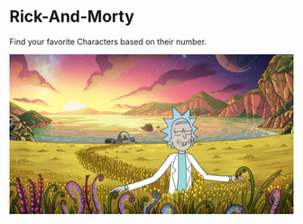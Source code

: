 # Rick-And-Morty

Find your favorite Characters based on their number.

![alt text](public/background.jpg)
